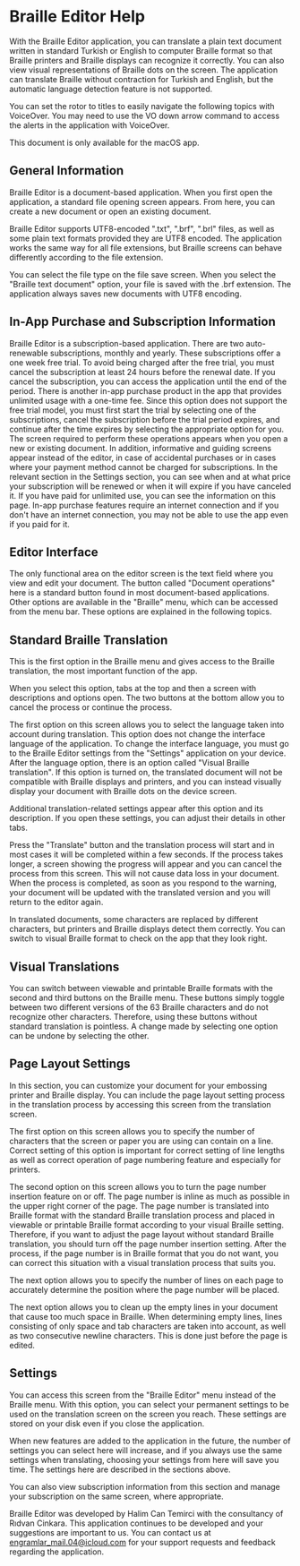 # Braille Editor Help
With the Braille Editor application, you can translate a plain text document written in standard Turkish or English to computer Braille format so that Braille printers and Braille displays can recognize it correctly.
You can also view visual representations of Braille dots on the screen. The application can translate Braille without contraction for Turkish and English, but the automatic language detection feature is not supported.

You can set the rotor to titles to easily navigate the following topics with VoiceOver. You may need to use the VO down arrow command to access the alerts in the application with VoiceOver.

This document is only available for the macOS app.
## General Information
Braille Editor is a document-based application. When you first open the application, a standard file opening screen appears. From here, you can create a new document or open an existing document.

Braille Editor supports UTF8-encoded ".txt", ".brf", ".brl" files, as well as some plain text formats provided they are UTF8 encoded. The application works the same way for all file extensions, but Braille screens can behave differently according to the file extension.

You can select the file type on the file save screen. When you select the "Braille text document" option, your file is saved with the .brf extension. The application always saves new documents with UTF8 encoding.
## In-App Purchase and Subscription Information
Braille Editor is a subscription-based application. There are two auto-renewable subscriptions, monthly and yearly. These subscriptions offer a one week free trial. To avoid being charged after the free trial, you must cancel the subscription at least 24 hours before the renewal date. If you cancel the subscription, you can access the application until the end of the period.
There is another in-app purchase product in the app that provides unlimited usage with a one-time fee. Since this option does not support the free trial model, you must first start the trial by selecting one of the subscriptions, cancel the subscription before the trial period expires, and continue after the time expires by selecting the appropriate option for you.
The screen required to perform these operations appears when you open a new or existing document. In addition, informative and guiding screens appear instead of the editor, in case of accidental purchases or in cases where your payment method cannot be charged for subscriptions.
In the relevant section in the Settings section, you can see when and at what price your subscription will be renewed or when it will expire if you have canceled it. If you have paid for unlimited use, you can see the information on this page.
In-app purchase features require an internet connection and if you don't have an internet connection, you may not be able to use the app even if you paid for it.
## Editor Interface
The only functional area on the editor screen is the text field where you view and edit your document. The button called "Document operations" here is a standard button found in most document-based applications. Other options are available in the "Braille" menu, which can be accessed from the menu bar. These options are explained in the following topics.
## Standard Braille Translation
This is the first option in the Braille menu and gives access to the Braille translation, the most important function of the app.

When you select this option, tabs at the top and then a screen with descriptions and options open. The two buttons at the bottom allow you to cancel the process or continue the process.

The first option on this screen allows you to select the language taken into account during translation. This option does not change the interface language of the application. To change the interface language, you must go to the Braille Editor settings from the "Settings" application on your device.
After the language option, there is an option called "Visual Braille translation". If this option is turned on, the translated document will not be compatible with Braille displays and printers, and you can instead visually display your document with Braille dots on the device screen.

Additional translation-related settings appear after this option and its description. If you open these settings, you can adjust their details in other tabs.

Press the "Translate" button and the translation process will start and in most cases it will be completed within a few seconds.
If the process takes longer, a screen showing the progress will appear and you can cancel the process from this screen. This will not cause data loss in your document.
When the process is completed, as soon as you respond to the warning, your document will be updated with the translated version and you will return to the editor again.

In translated documents, some characters are replaced by different characters, but printers and Braille displays detect them correctly. You can switch to visual Braille format to check on the app that they look right.
## Visual Translations
You can switch between viewable and printable Braille formats with the second and third buttons on the Braille menu.
These buttons simply toggle between two different versions of the 63 Braille characters and do not recognize other characters. Therefore, using these buttons without standard translation is pointless. A change made by selecting one option can be undone by selecting the other.
## Page Layout Settings
In this section, you can customize your document for your embossing printer and Braille display. You can include the page layout setting process in the translation process by accessing this screen from the translation screen.

The first option on this screen allows you to specify the number of characters that the screen or paper you are using can contain on a line. Correct setting of this option is important for correct setting of line lengths as well as correct operation of page numbering feature and especially for printers.

The second option on this screen allows you to turn the page number insertion feature on or off. The page number is inline as much as possible in the upper right corner of the page. The page number is translated into Braille format with the standard Braille translation process and placed in viewable or printable Braille format according to your visual Braille setting. Therefore, if you want to adjust the page layout without standard Braille translation, you should turn off the page number insertion setting. After the process, if the page number is in Braille format that you do not want, you can correct this situation with a visual translation process that suits you.

The next option allows you to specify the number of lines on each page to accurately determine the position where the page number will be placed.

The next option allows you to clean up the empty lines in your document that cause too much space in Braille. When determining empty lines, lines consisting of only space and tab characters are taken into account, as well as two consecutive newline characters. This is done just before the page is edited.
## Settings
You can access this screen from the "Braille Editor" menu instead of the Braille menu. With this option, you can select your permanent settings to be used on the translation screen on the screen you reach. These settings are stored on your disk even if you close the application.

When new features are added to the application in the future, the number of settings you can select here will increase, and if you always use the same settings when translating, choosing your settings from here will save you time. The settings here are described in the sections above.

You can also view subscription information from this section and manage your subscription on the same screen, where appropriate.

Braille Editor was developed by Halim Can Temirci with the consultancy of Rıdvan Cinkara. This application continues to be developed and your suggestions are important to us. You can contact us at [engramlar_mail.04@icloud.com](mailto:engramlar_mail.04@icloud.com) for your support requests and feedback regarding the application.
